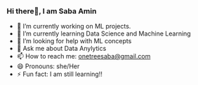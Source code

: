 ### Hi there👋, I am Saba Amin

- 🔭 I’m currently working on ML projects.
- 🌱 I’m currently learning Data Science and Machine Learning 
- 🤔 I’m looking for help with ML concepts
- 💬 Ask me about Data Anylytics
- 📫 How to reach me: onetreesaba@gmail.com
- 😄 Pronouns: she/Her
- ⚡ Fun fact: I am still learning!!

